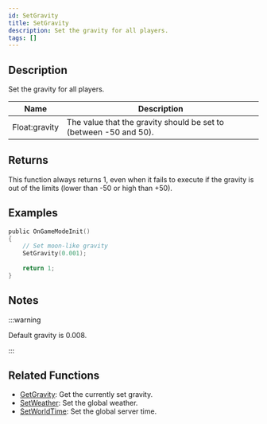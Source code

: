 ```yaml
---
id: SetGravity
title: SetGravity
description: Set the gravity for all players.
tags: []
---
```


## Description

Set the gravity for all players.

| Name          | Description                                                       |
| ------------- | ----------------------------------------------------------------- |
| Float:gravity | The value that the gravity should be set to (between -50 and 50). |

## Returns

This function always returns 1, even when it fails to execute if the gravity is out of the limits (lower than -50 or high than +50).

## Examples

```c
public OnGameModeInit()
{
    // Set moon-like gravity
    SetGravity(0.001);
 
    return 1;
}
```

## Notes

:::warning

Default gravity is 0.008.

:::

## Related Functions

- [GetGravity](../functions/GetGravity): Get the currently set gravity.
- [SetWeather](../functions/SetWeather): Set the global weather.
- [SetWorldTime](../functions/SetWorldTime): Set the global server time.
